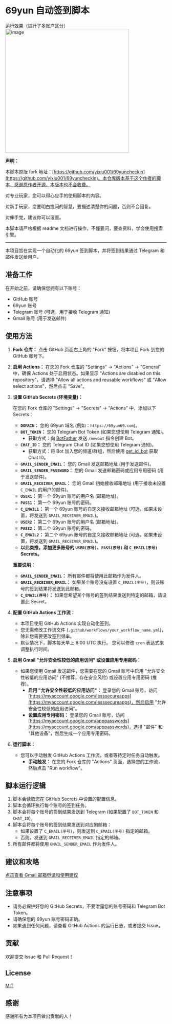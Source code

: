 # 69yun 自动签到脚本

运行效果（进行了多账户区分）
<img width="386" alt="image" src="https://github.com/user-attachments/assets/ad8df3bc-0f49-4fba-b05c-3bb76005527e" />


**声明：**

本脚本原版 fork 地址：[https://github.com/yixiu001/69yuncheckin](https://github.com/yixiu001/69yuncheckin)。本仓库版本基于这个作者的脚本，感谢原作者开源，本版本也不会收费。

对专业玩家，您可以得心应手的使用脚本的内容。

对新手玩家，您要明白提问的智慧，要描述清楚你的问题，否则不会回复。

对伸手党，建议你可以滚蛋。

本脚本请严格根据 readme 文档进行操作，不懂要问，要查资料，学会使用搜索引擎。

---

本项目旨在实现一个自动化的 69yun 签到脚本，并将签到结果通过 Telegram 和邮件发送给用户。

## 准备工作

在开始之前，请确保您拥有以下账号：

*   GitHub 账号
*   69yun 账号
*   Telegram 账号 (可选，用于接收 Telegram 通知)
*   Gmail 账号 (用于发送邮件)

## 使用方法

1.  **Fork 仓库：** 点击 GitHub 页面右上角的 "Fork" 按钮，将本项目 Fork 到您的 GitHub 账号下。

2.  **启用 Actions：** 在您的 Fork 仓库的 "Settings" -> "Actions" -> "General" 中，确保 Actions 处于启用状态。如果显示 "Actions are disabled on this repository"，请选择 "Allow all actions and reusable workflows" 或 "Allow select actions"，然后点击 "Save"。

3.  **设置 GitHub Secrets (环境变量)：**

    在您的 Fork 仓库的 "Settings" -> "Secrets" -> "Actions" 中，添加以下 Secrets：

    *   **`DOMAIN`：** 您的 69yun 域名 (例如：`https://69yun69.com`)。
    *   **`BOT_TOKEN`：** 您的 Telegram Bot Token (如果您想使用 Telegram 通知)。  
        *   获取方式：向 [BotFather](https://t.me/BotFather) 发送 `/newbot` 指令创建 Bot。
    *   **`CHAT_ID`：** 您的 Telegram Chat ID (如果您想使用 Telegram 通知)。 
        *   获取方式：将 Bot 加入您的频道/群组，然后使用 [get_id_bot](https://t.me/get_id_bot) 获取 Chat ID。
    *   **`GMAIL_SENDER_EMAIL`：** 您的 Gmail 发送邮箱地址 (用于发送邮件)。
    *   **`GMAIL_SENDER_PASSWORD`：** 您的 Gmail 发送邮箱密码或应用专用密码 (用于发送邮件)。
    *   **`GMAIL_RECEIVER_EMAIL`：** 您的 Gmail 初始接收邮箱地址 (用于接收未设置 `C_EMAIL` 的用户的邮件)。
    *   **`USER1`：** 第一个 69yun 账号的用户名 (邮箱地址)。
    *   **`PASS1`：** 第一个 69yun 账号的密码。
    *   **`C_EMAIL1`：** 第一个 69yun 账号的自定义接收邮箱地址 (可选，如果未设置，将发送到 `GMAIL_RECEIVER_EMAIL`)。
    *   **`USER2`：** 第二个 69yun 账号的用户名 (邮箱地址)。
    *   **`PASS2`：** 第二个 69yun 账号的密码。
    *   **`C_EMAIL2`：** 第二个 69yun 账号的自定义接收邮箱地址 (可选，如果未设置，将发送到 `GMAIL_RECEIVER_EMAIL`)。
    *   **以此类推，添加更多账号的 `USER(序号)`、`PASS(序号)` 和 `C_EMAIL(序号)` Secrets。**

    **重要说明：**

    *   **`GMAIL_SENDER_EMAIL`：** 所有邮件都将使用此邮箱作为发件人。
    *   **`GMAIL_RECEIVER_EMAIL`：** 如果某个账号没有设置 `C_EMAIL(序号)`，则该账号的签到结果将发送到此邮箱。
    *   **`C_EMAIL(序号)`：** 如果您希望某个账号的签到结果发送到特定的邮箱，请设置此 Secret。

4.  **配置 GitHub Actions 工作流：**

    *   本项目使用 GitHub Actions 实现自动化签到。
    *   您无需修改工作流文件 (`.github/workflows/your_workflow_name.yml`)，除非您需要更改签到频率。
    *   默认情况下，脚本每天早上 8:00 UTC 执行。  您可以修改 `cron` 表达式来调整执行时间。

5.  **启用 Gmail "允许安全性较低的应用访问" 或设置应用专用密码：**

    *   如果您使用 Gmail 发送邮件，您需要在您的 Gmail 账号中启用 "允许安全性较低的应用访问" (不推荐，存在安全风险) 或设置应用专用密码 (推荐)。
        *   **启用 "允许安全性较低的应用访问"：** 登录您的 Gmail 账号，访问 [https://myaccount.google.com/lesssecureapps](https://myaccount.google.com/lesssecureapps)，然后启用 "允许安全性较低的应用访问"。
        *   **设置应用专用密码：** 登录您的 Gmail 账号，访问 [https://myaccount.google.com/apppasswords](https://myaccount.google.com/apppasswords)，选择 "邮件" 和 "其他设备"，然后生成一个应用专用密码。

6.  **运行脚本：**

    *   您可以手动触发 GitHub Actions 工作流，或者等待定时任务自动触发。
        *   **手动触发：** 在您的 Fork 仓库的 "Actions" 页面，选择您的工作流，然后点击 "Run workflow"。

## 脚本运行逻辑

1.  脚本会读取您在 GitHub Secrets 中设置的配置信息。
2.  脚本会循环执行每个账号的签到任务。
3.  脚本会将每个账号的签到结果发送到 Telegram (如果配置了 `BOT_TOKEN` 和 `CHAT_ID`)。
4.  脚本会将每个账号的签到结果发送到对应的邮箱：
    *   如果设置了 `C_EMAIL(序号)`，则发送到 `C_EMAIL(序号)` 指定的邮箱。
    *   否则，发送到 `GMAIL_RECEIVER_EMAIL` 指定的邮箱。
5.  所有邮件都将使用 `GMAIL_SENDER_EMAIL` 作为发件人。

## 建议和攻略

[点击查看 Gmail 邮箱申请和使用建议](opinion.md)


## 注意事项

*   请务必保护好您的 GitHub Secrets，不要泄露您的账号密码和 Telegram Bot Token。
*   请确保您的 69yun 账号密码正确。
*   如果遇到任何问题，请查看 GitHub Actions 的运行日志，或者提交 Issue。

## 贡献

欢迎提交 Issue 和 Pull Request！

## License

[MIT](LICENSE)

## 感谢

感谢所有为本项目做出贡献的人！
